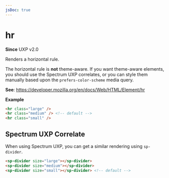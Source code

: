 ```yaml
---
jsDoc: true
---
```

# hr

**Since** UXP v2.0

Renders a horizontal rule.

<InlineAlert variant="warning" slots="text"/>

The horizontal rule is **not** theme-aware. If you want theme-aware elements, you should use the Spectrum UXP correlates, or you can style them manually based upon the `prefers-color-scheme` media query.

**See**: https://developer.mozilla.org/en/docs/Web/HTML/Element/hr

**Example**

```html
<hr class="large" />
<hr class="medium" /> <!-- default -->
<hr class="small" />
```
## Spectrum UXP Correlate

When using Spectrum UXP, you can get a similar rendering using `sp-divider`.

```html
<sp-divider size="large"></sp-divider>
<sp-divider size="medium"></sp-divider>
<sp-divider size="small"></sp-divider> <!-- default -->
```